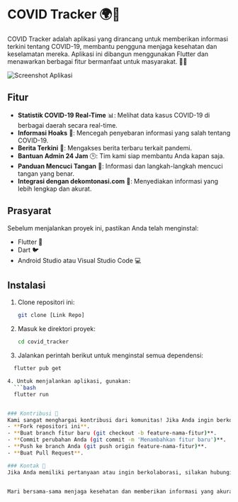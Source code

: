 # COVID Tracker 🌍🦠

COVID Tracker adalah aplikasi yang dirancang untuk memberikan informasi terkini tentang COVID-19, membantu pengguna menjaga kesehatan dan keselamatan mereka. Aplikasi ini dibangun menggunakan Flutter dan menawarkan berbagai fitur bermanfaat untuk masyarakat. 🚀✨

![Screenshot Aplikasi](assets/images/preview.png)  <!-- Ganti dengan path gambar yang sesuai -->

## Fitur

- **Statistik COVID-19 Real-Time** 📊: Melihat data kasus COVID-19 di berbagai daerah secara real-time.
- **Informasi Hoaks** 🚫: Mencegah penyebaran informasi yang salah tentang COVID-19.
- **Berita Terkini** 📰: Mengakses berita terbaru terkait pandemi.
- **Bantuan Admin 24 Jam** 🕒: Tim kami siap membantu Anda kapan saja.
- **Panduan Mencuci Tangan** 🧼: Informasi dan langkah-langkah mencuci tangan yang benar.
- **Integrasi dengan dekomtonasi.com** 🔗: Menyediakan informasi yang lebih lengkap dan akurat.

## Prasyarat

Sebelum menjalankan proyek ini, pastikan Anda telah menginstal:
- Flutter 🦋
- Dart 🐦
- Android Studio atau Visual Studio Code 💻

## Instalasi

1. Clone repositori ini:
   ```bash
   git clone [Link Repo]

2. Masuk ke direktori proyek:
    ```bash
    cd covid_tracker

3. Jalankan perintah berikut untuk menginstal semua dependensi:
  ```bash
    flutter pub get

4. Untuk menjalankan aplikasi, gunakan:
    ```bash
    flutter run


### Kontribusi 🤝
Kami sangat menghargai kontribusi dari komunitas! Jika Anda ingin berkontribusi, silakan lakukan langkah berikut:
- **Fork repositori ini**.
- **Buat branch fitur baru (git checkout -b feature-nama-fitur)**.
- **Commit perubahan Anda (git commit -m 'Menambahkan fitur baru')**.
- **Push ke branch Anda (git push origin feature-nama-fitur)**.
- **Buat Pull Request**.

### Kontak 📧
Jika Anda memiliki pertanyaan atau ingin berkolaborasi, silakan hubungi saya di zavazaneta@gmail.com.


Mari bersama-sama menjaga kesehatan dan memberikan informasi yang akurat kepada masyarakat! 🌟